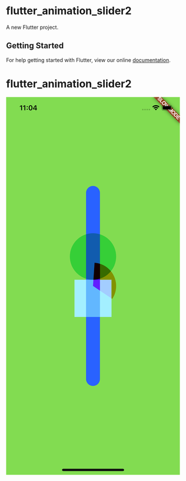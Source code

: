 # flutter_animation_slider2

A new Flutter project.

## Getting Started

For help getting started with Flutter, view our online
[documentation](https://flutter.io/).
# flutter_animation_slider2
![alt text](https://raw.githubusercontent.com/hiutungkwan1993/flutter_animation_slider2/master/screenshot/screenshot.png)